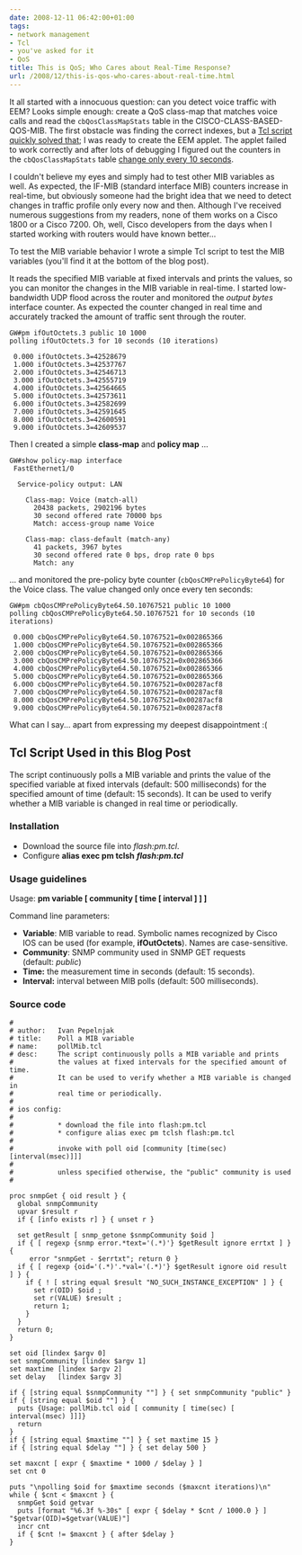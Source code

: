 ```yaml
---
date: 2008-12-11 06:42:00+01:00
tags:
- network management
- Tcl
- you've asked for it
- QoS
title: This is QoS; Who Cares about Real-Time Response?
url: /2008/12/this-is-qos-who-cares-about-real-time.html
---
```

It all started with a innocuous question: can you detect voice traffic with EEM? Looks simple enough: create a QoS class-map that matches voice calls and read the `cbQosClassMapStats` table in the CISCO-CLASS-BASED-QOS-MIB. The first obstacle was finding the correct indexes, but a [Tcl script quickly solved that](/2008/12/most-convoluted-mib-ive-seen.html); I was ready to create the EEM applet. The applet failed to work correctly and after lots of debugging I figured out the counters in the `cbQosClassMapStats` table [change only every 10 seconds](/2008/12/update-interval-for-ios-mib-counters.html).

I couldn't believe my eyes and simply had to test other MIB variables as well. As expected, the IF-MIB (standard interface MIB) counters increase in real-time, but obviously someone had the bright idea that we need to detect changes in traffic profile only every now and then. Although I\'ve received numerous suggestions from my readers, none of them works on a Cisco 1800 or a Cisco 7200. Oh, well, Cisco developers from the days when I started working with routers would have known better...
<!--more-->
To test the MIB variable behavior I wrote a simple Tcl script to test the MIB variables (you'll find it at the bottom of the blog post).

It reads the specified MIB variable at fixed intervals and prints the values, so you can monitor the changes in the MIB variable in real-time. I started low-bandwidth UDP flood across the router and monitored the *output bytes* interface counter. As expected the counter changed in real time and accurately tracked the amount of traffic sent through the router.

``` {.code}
GW#pm ifOutOctets.3 public 10 1000          
polling ifOutOctets.3 for 10 seconds (10 iterations)

 0.000 ifOutOctets.3=42528679        
 1.000 ifOutOctets.3=42537767        
 2.000 ifOutOctets.3=42546713        
 3.000 ifOutOctets.3=42555719        
 4.000 ifOutOctets.3=42564665        
 5.000 ifOutOctets.3=42573611        
 6.000 ifOutOctets.3=42582699        
 7.000 ifOutOctets.3=42591645        
 8.000 ifOutOctets.3=42600591        
 9.000 ifOutOctets.3=42609537        
```

Then I created a simple **class-map** and **policy map** ...

``` {.code}
GW#show policy-map interface
 FastEthernet1/0 

  Service-policy output: LAN

    Class-map: Voice (match-all)
      20438 packets, 2902196 bytes
      30 second offered rate 70000 bps
      Match: access-group name Voice

    Class-map: class-default (match-any)
      41 packets, 3967 bytes
      30 second offered rate 0 bps, drop rate 0 bps
      Match: any 
```

... and monitored the pre-policy byte counter (`cbQosCMPrePolicyByte64`) for the Voice class. The value changed only once every ten seconds:

``` {.code}
GW#pm cbQosCMPrePolicyByte64.50.10767521 public 10 1000
polling cbQosCMPrePolicyByte64.50.10767521 for 10 seconds (10 iterations)

 0.000 cbQosCMPrePolicyByte64.50.10767521=0x002865366
 1.000 cbQosCMPrePolicyByte64.50.10767521=0x002865366
 2.000 cbQosCMPrePolicyByte64.50.10767521=0x002865366
 3.000 cbQosCMPrePolicyByte64.50.10767521=0x002865366
 4.000 cbQosCMPrePolicyByte64.50.10767521=0x002865366
 5.000 cbQosCMPrePolicyByte64.50.10767521=0x002865366
 6.000 cbQosCMPrePolicyByte64.50.10767521=0x00287acf8
 7.000 cbQosCMPrePolicyByte64.50.10767521=0x00287acf8
 8.000 cbQosCMPrePolicyByte64.50.10767521=0x00287acf8
 9.000 cbQosCMPrePolicyByte64.50.10767521=0x00287acf8
```

What can I say... apart from expressing my deepest disappointment :(

## Tcl Script Used in this Blog Post

The script continuously polls a MIB variable and prints the value of the specified variable at fixed intervals (default: 500 milliseconds) for the specified amount of time (default: 15 seconds). It can be used to verify whether a MIB variable is changed in real time or periodically.

### Installation

-   Download the source file into *flash:pm.tcl*.
-   Configure **alias exec pm tclsh** ***flash:pm.tcl***

### Usage guidelines

Usage: **pm variable \[ community \[ time \[ interval \] \] \]**

Command line parameters:

-   **Variable**: MIB variable to read. Symbolic names recognized by Cisco IOS can be used (for example, **ifOutOctets**). Names are case-sensitive.
-   **Community**: SNMP community used in SNMP GET requests (default: *public*)
-   **Time:** the measurement time in seconds (default: 15 seconds).
-   **Interval:** interval between MIB polls (default: 500 milliseconds).

### Source code

```
#
# author:   Ivan Pepelnjak
# title:    Poll a MIB variable
# name:     pollMib.tcl
# desc:     The script continuously polls a MIB variable and prints
#           the values at fixed intervals for the specified amount of time.
#           It can be used to verify whether a MIB variable is changed in
#           real time or periodically.
#
# ios config:
#
#           * download the file into flash:pm.tcl
#           * configure alias exec pm tclsh flash:pm.tcl
#
#           invoke with poll oid [community [time(sec) [interval(msec)]]]
#
#           unless specified otherwise, the "public" community is used
#

proc snmpGet { oid result } {
  global snmpCommunity
  upvar $result r
  if { [info exists r] } { unset r }

  set getResult [ snmp_getone $snmpCommunity $oid ]
  if { [ regexp {snmp error.*text='(.*)'} $getResult ignore errtxt ] } { 
     error "snmpGet - $errtxt"; return 0 }
  if { [ regexp {oid='(.*)'.*val='(.*)'} $getResult ignore oid result ] } {
    if { ! [ string equal $result "NO_SUCH_INSTANCE_EXCEPTION" ] } {
      set r(OID) $oid ;
      set r(VALUE) $result ; 
      return 1;
    }
  }
  return 0;
}

set oid [lindex $argv 0]
set snmpCommunity [lindex $argv 1]
set maxtime [lindex $argv 2]
set delay   [lindex $argv 3]

if { [string equal $snmpCommunity ""] } { set snmpCommunity "public" }
if { [string equal $oid ""] } { 
  puts {Usage: pollMib.tcl oid [ community [ time(sec) [ interval(msec) ]]]}
  return
}
if { [string equal $maxtime ""] } { set maxtime 15 }
if { [string equal $delay ""] } { set delay 500 }

set maxcnt [ expr { $maxtime * 1000 / $delay } ]
set cnt 0

puts "\npolling $oid for $maxtime seconds ($maxcnt iterations)\n"
while { $cnt < $maxcnt } {
  snmpGet $oid getvar
  puts [format "%6.3f %-30s" [ expr { $delay * $cnt / 1000.0 } ] "$getvar(OID)=$getvar(VALUE)"]
  incr cnt
  if { $cnt != $maxcnt } { after $delay }
}
```

